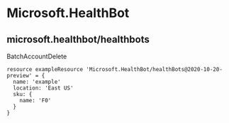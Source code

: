 # Microsoft.HealthBot

## microsoft.healthbot/healthbots

BatchAccountDelete
```bicep
resource exampleResource 'Microsoft.HealthBot/healthBots@2020-10-20-preview' = {
  name: 'example'
  location: 'East US'
  sku: {
    name: 'F0'
  }
}
```

